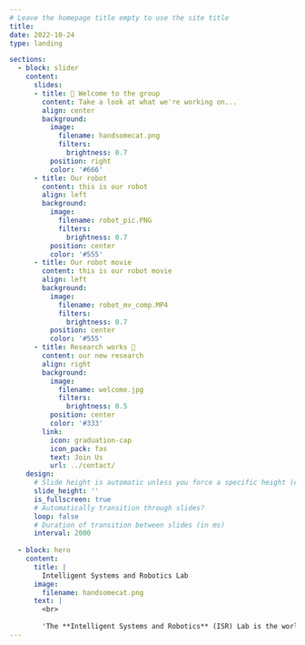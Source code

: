 ```yaml
---
# Leave the homepage title empty to use the site title
title:
date: 2022-10-24
type: landing

sections:
  - block: slider
    content:
      slides:
      - title: 👋 Welcome to the group
        content: Take a look at what we're working on...
        align: center
        background:
          image:
            filename: handsomecat.png
            filters:
              brightness: 0.7
          position: right
          color: '#666'
      - title: Our robot
        content: this is our robot
        align: left
        background:
          image:
            filename: robot_pic.PNG
            filters:
              brightness: 0.7
          position: center
          color: '#555'
      - title: Our robot movie
        content: this is our robot movie
        align: left
        background:
          image:
            filename: robot_mv_comp.MP4
            filters:
              brightness: 0.7
          position: center
          color: '#555'
      - title: Research works 📄
        content: our new research 
        align: right
        background:
          image:
            filename: welcome.jpg
            filters:
              brightness: 0.5
          position: center
          color: '#333'
        link:
          icon: graduation-cap
          icon_pack: fas
          text: Join Us
          url: ../contact/
    design:
      # Slide height is automatic unless you force a specific height (e.g. '400px')
      slide_height: ''
      is_fullscreen: true
      # Automatically transition through slides?
      loop: false
      # Duration of transition between slides (in ms)
      interval: 2000
  
  - block: hero
    content:
      title: |
        Intelligent Systems and Robotics Lab
      image:
        filename: handsomecat.png
      text: |
        <br>
        
        'The **Intelligent Systems and Robotics** (ISR) Lab is the world number one robotics lab leading by great Prof. Chen. I am an assistant professor in Institute for Interdisciplinary Information Sciences (IIIS) at Tsinghua University. Prior to that, I was working with Prof. Masayoshi Tomizuka at the University of California, Berkeley and received my Ph.D. degree in 2020. I received my Bachelor degree from Tsinghua University in 2015. I am working at an intersection of machine learning, robotics and control to build intelligent systems which can efficiently learn safe and reliable sensori-motor control policies. Applications of my work mainly focus on robotic systems such as autonomous driving and industrial robots. My research interests include reinforcement learning, control, deep learning, autonomous driving, and robotics.'
---
```


